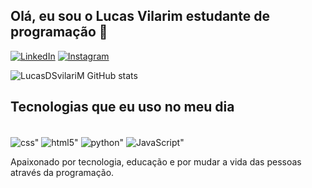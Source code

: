 ## Olá, eu sou o Lucas Vilarim estudante de programação 👋

[![LinkedIn](https://img.shields.io/badge/LinkedIn-0077B5?style=for-the-badge&logo=linkedin&logoColor=white)](https://www.linkedin.com/in/lucas-vilarim-44b5801b5/)
[![Instagram](https://img.shields.io/badge/Instagram-E4405F?style=for-the-badge&logo=instagram&logoColor=white)](https://www.instagram.com/lucasvilariim/)

![LucasDSvilariM GitHub stats](https://github-readme-stats.vercel.app/api?username=LucasDSvilariM&show_icons=true&theme=tokyonight)

## Tecnologias que eu uso no meu dia

<div style="display: inline_block"><br>
<img align="center" alt=css" src="https://img.shields.io/badge/CSS-239120?&style=for-the-badge&logo=css3&logoColor=white"/>
<img align="center" alt=html5" src="https://img.shields.io/badge/HTML5-E34F26?style=for-the-badge&logo=html5&logoColor=white"/>
<img align="center" alt=python" src="https://img.shields.io/badge/Python-14354C?style=for-the-badge&logo=python&logoColor=white"/>
<img align="center" alt=JavaScript" src="https://img.shields.io/badge/JavaScript-F7DF1E?style=for-the-badge&logo=javascript&logoColor=black"/>
</div>

Apaixonado por tecnologia, educação e por mudar a vida das pessoas através da programação.
